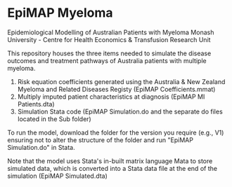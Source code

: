 # EpiMAP Myeloma
Epidemiological Modelling of Australian Patients with Myeloma
Monash University - Centre for Health Economics & Transfusion Research Unit

This repository houses the three items needed to simulate the disease outcomes and treatment pathways of Australia patients with multiple myeloma.

1. Risk equation coefficients generated using the Australia & New Zealand Myeloma and Related Diseases Registy (EpiMAP Coefficients.mmat)
2. Multiply imputed patient characteristics at diagnosis (EpiMAP MI Patients.dta)
3. Simulation Stata code (EpiMAP Simulation.do and the separate do files located in the Sub folder)

To run the model, download the folder for the version you require (e.g., V1) ensuring not to alter the structure of the folder and run "EpiMAP Simulation.do" in Stata.

Note that the model uses Stata's in-built matrix language Mata to store simulated data, which is converted into a Stata data file at the end of the simulation (EpiMAP Simulated.dta)
